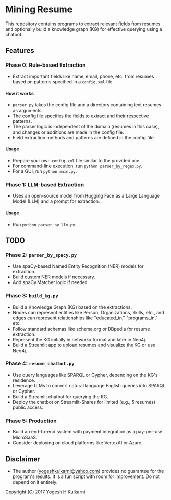# Mining Resume

This repository contains programs to extract relevant fields from resumes and optionally build a knowledge graph (KG) for effective querying using a chatbot.

## Features

### Phase 0: Rule-based Extraction

- Extract important fields like name, email, phone, etc. from resumes based on patterns specified in a `config.xml` file.

#### How it works

- `parser.py` takes the config file and a directory containing text resumes as arguments.
- The config file specifies the fields to extract and their respective patterns.
- The parser logic is independent of the domain (resumes in this case), and changes or additions are made in the config file.
- Field extraction methods and patterns are defined in the config file.

#### Usage

- Prepare your own `config.xml` file similar to the provided one.
- For command-line execution, run `python parser_by_regex.py`.
- For a GUI, run `python main.py`.

### Phase 1: LLM-based Extraction

- Uses an open-source model from Hugging Face as a Large Language Model (LLM) and a prompt for extraction.

#### Usage

- Run `python parser_by_llm.py`.

## TODO

### Phase 2: `parser_by_spacy.py`

- Use spaCy-based Named Entity Recognition (NER) models for extraction.
- Build custom NER models if necessary.
- Add spaCy Matcher logic if needed.

### Phase 3: `build_kg.py`

- Build a Knowledge Graph (KG) based on the extractions.
- Nodes can represent entities like Person, Organizations, Skills, etc., and edges can represent relationships like "educated_in," "programs_in," etc.
- Follow standard schemas like schema.org or DBpedia for resume extraction.
- Represent the KG initially in networkx format and later in Neo4j.
- Build a Streamlit app to upload resumes and visualize the KG or use Neo4j.

### Phase 4: `resume_chatbot.py`

- Use query languages like SPARQL or Cypher, depending on the KG's residence.
- Leverage LLMs to convert natural language English queries into SPARQL or Cypher.
- Build a Streamlit chatbot for querying the KG.
- Deploy the chatbot on Streamlit-Shares for limited (e.g., 5 resumes) public access.

### Phase 5: Production

- Build an end-to-end system with payment integration as a pay-per-use MicroSaaS.
- Consider deploying on cloud platforms like VertexAI or Azure.

## Disclaimer

- The author (yogeshkulkarni@yahoo.com) provides no guarantee for the program's results. It is a fun script with room for improvement. Do not depend on it entirely.

Copyright (C) 2017 Yogesh H Kulkarni

